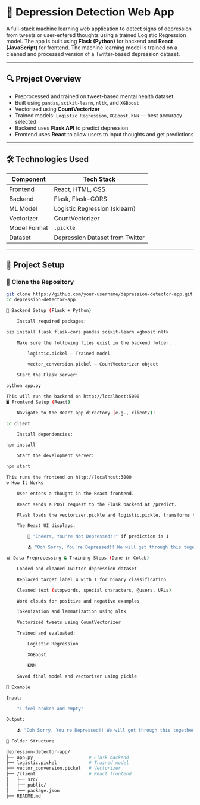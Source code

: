 # 🧠 Depression Detection Web App

A full-stack machine learning web application to detect signs of depression from tweets or user-entered thoughts using a trained Logistic Regression model. The app is built using **Flask (Python)** for backend and **React (JavaScript)** for frontend. The machine learning model is trained on a cleaned and processed version of a Twitter-based depression dataset.

---

## 🔍 Project Overview

- Preprocessed and trained on tweet-based mental health dataset
- Built using `pandas`, `scikit-learn`, `nltk`, and `XGBoost`
- Vectorized using **CountVectorizer**
- Trained models: `Logistic Regression`, `XGBoost`, `KNN` — best accuracy selected
- Backend uses **Flask API** to predict depression
- Frontend uses **React** to allow users to input thoughts and get predictions

---

## 🛠 Technologies Used

| Component    | Tech Stack                          |
|--------------|--------------------------------------|
| Frontend     | React, HTML, CSS                    |
| Backend      | Flask, Flask-CORS                   |
| ML Model     | Logistic Regression (sklearn)       |
| Vectorizer   | CountVectorizer                     |
| Model Format | `.pickle`                           |
| Dataset      | Depression Dataset from Twitter     |

---

## 🚀 Project Setup

### 📂 Clone the Repository

```bash
git clone https://github.com/your-username/depression-detector-app.git
cd depression-detector-app

🔧 Backend Setup (Flask + Python)

    Install required packages:

pip install flask flask-cors pandas scikit-learn xgboost nltk

    Make sure the following files exist in the backend folder:

        logistic.pickel – Trained model

        vector_conversion.pickel – CountVectorizer object

    Start the Flask server:

python app.py

This will run the backend on http://localhost:5000
🖥️ Frontend Setup (React)

    Navigate to the React app directory (e.g., client/):

cd client

    Install dependencies:

npm install

    Start the development server:

npm start

This runs the frontend on http://localhost:3000
⚙️ How It Works

    User enters a thought in the React frontend.

    React sends a POST request to the Flask backend at /predict.

    Flask loads the vectorizer.pickle and logistic.pickle, transforms the input, and returns a prediction (0 or 1).

    The React UI displays:

        🎉 "Cheers, You're Not Depressed!!" if prediction is 1

        🫂 "Ooh Sorry, You're Depressed!! We will get through this together :)" if prediction is 0

📊 Data Preprocessing & Training Steps (Done in Colab)

    Loaded and cleaned Twitter depression dataset

    Replaced target label 4 with 1 for binary classification

    Cleaned text (stopwords, special characters, @users, URLs)

    Word clouds for positive and negative examples

    Tokenization and lemmatization using nltk

    Vectorized tweets using CountVectorizer

    Trained and evaluated:

        Logistic Regression

        XGBoost

        KNN

    Saved final model and vectorizer using pickle	
	
🧪 Example

Input:

    "I feel broken and empty"

Output:

    🫂 "Ooh Sorry, You're Depressed!! We will get through this together :)"

📂 Folder Structure

depression-detector-app/
├── app.py                     # Flask backend
├── logistic.pickel            # Trained model
├── vector_conversion.pickel   # Vectorizer
├── /client                    # React frontend
│   ├── src/
│   ├── public/
│   └── package.json
├── README.md
